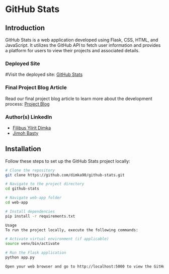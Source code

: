 # GitHub Stats

## Introduction

GitHub Stats is a web application developed using Flask, CSS, HTML, and JavaScript. It utilizes the GitHub API to fetch user information and provides a platform for users to view their projects and associated details.

### Deployed Site

#Visit the deployed site: [GitHub Stats](https://yourdeployedsite.com)

### Final Project Blog Article

Read our final project blog article to learn more about the development process: [Project Blog](https://medium.com/@dimkayilrit/github-stats-is-a-project-that-aims-to-transform-the-way-developers-showcase-their-work-on-github-3bcec48694c7)

### Author(s) LinkedIn

- [Filibus Yilrit Dimka](https://www.linkedin.com/in/author1/)
- [Jimoh Basty](https://www.linkedin.com/in/author2/)

## Installation

Follow these steps to set up the GitHub Stats project locally:

```bash
# Clone the repository
git clone https://github.com/dimka90/github-stats.git

# Navigate to the project directory
cd github-stats

# Navigate web-app folder
cd web-app

# Install dependencies
pip install -r requirements.txt

Usage
To run the project locally, execute the following commands:

# Activate virtual environment (if applicable)
source venv/bin/activate

# Run the Flask application
python app.py

Open your web browser and go to http://localhost:5000 to view the GitHub Stats application.
